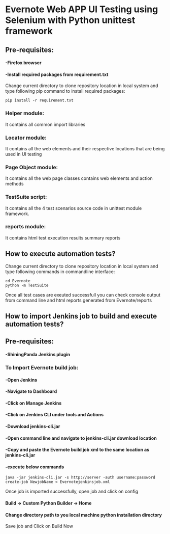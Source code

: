 
# Evernote Web APP UI Testing using Selenium with Python unittest framework
## Pre-requisites:
#### -Firefox browser
#### -Install required packages from requirement.txt
Change current directory to clone repository location in local system and type following pip command to install required packages:
```
pip install -r requirement.txt
```
### Helper module:
It contains all common import libraries
### Locator module:
It contains all the web elements and their respective locations that are being used in UI testing
### Page Object module:
It contains all the web page classes contains web elements and action methods
### TestSuite script:
It contains all the 4 test scenarios source code in unittest module framework.
### reports module:
It contains html test execution results summary reports
## How to execute automation tests?
Change current directory to clone repository location in local system and type following commands in commandline interface:
```
cd Evernote
python -m TestSuite
```
Once all test cases are exeuted successfull you can check console output from command line and html reports generated from Evernote/reports

## How to import Jenkins job to build and execute automation tests?
## Pre-requisites:
#### -ShiningPanda Jenkins plugin 


### To Import Evernote build job:

#### -Open Jenkins
#### -Navigate to Dashboard
#### -Click on Manage Jenkins
#### -Click on Jenkins CLI under tools and Actions
#### -Download  jenkins-cli.jar
#### -Open command line and navigate to jenkins-cli.jar download location
#### -Copy and paste the Evernote build job xml to the same location as jenkins-cli.jar
#### -execute below commands
```
java -jar jenkins-cli.jar -s http://server -auth username:password create-job NewjobName < Evernotejenkinsjob.xml
```
Once job is imported successfully, open job and click on config 
#### Build -> Custom Python Builder -> Home
#### Change directory path to you local machine python installation directory

Save job and Click on Build Now

